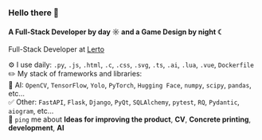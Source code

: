 ### Hello there 👋   
   
#### A Full-Stack Developer by day ☼ and a Game Design by night ☾   
   
Full-Stack Developer at [Lerto]([https://lerto.ru/])<br>   
   
⚙️ I use daily: `.py`, `.js`, `.html`, `.c`, `.css`, `.svg`, `.ts`, `.ai`, `.lua`, `.vue`, `Dockerfile`   
✏️ My stack of frameworks and libraries:   
   🤖 AI: `OpenCV`, `TensorFlow`, `Yolo`, `PyTorch`, `Hugging Face`, `numpy`, `scipy`, `pandas`, etc…   
   ✅ Other: `FastAPI`, `Flask`, `Django`, `PyQt`, `SQLAlchemy`, `pytest`, `RQ`, `Pydantic`, `aiogram`, etc…   
💬 `ping` me about **Ideas for improving the product**, **CV**, **Concrete printing**, **development**, **AI**

